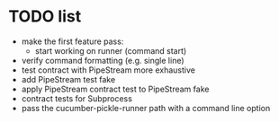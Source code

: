# TODO list

- make the first feature pass:
  - start working on runner (command start)
- verify command formatting (e.g. single line)
- test contract with PipeStream more exhaustive
- add PipeStream test fake
- apply PipeStream contract test to PipeStream fake
- contract tests for Subprocess
- pass the cucumber-pickle-runner path with a command line option
